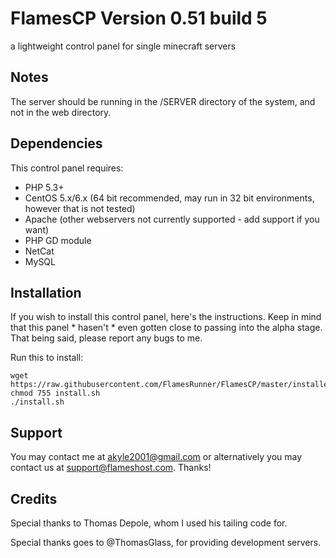 # FlamesCP Version 0.51 build 5
a lightweight control panel for single minecraft servers

## Notes
The server should be running in the /SERVER directory of the system, and not in the web directory.

## Dependencies
This control panel requires: 
- PHP 5.3+ 
- CentOS 5.x/6.x (64 bit recommended, may run in 32 bit environments, however that is not tested)
- Apache (other webservers not currently supported - add support if you want) 
- PHP GD module 
- NetCat
- MySQL

## Installation
If you wish to install this control panel, here's the instructions.
Keep in mind that this panel * hasen't * even gotten close to passing into the alpha stage.
That being said, please report any bugs to me.

Run this to install:

    wget https://raw.githubusercontent.com/FlamesRunner/FlamesCP/master/installers/install.sh
    chmod 755 install.sh
    ./install.sh

## Support

You may contact me at akyle2001@gmail.com or alternatively you may contact us at support@flameshost.com.
Thanks!

## Credits
Special thanks to Thomas Depole, whom I used his tailing code for.

Special thanks goes to @ThomasGlass, for providing development servers.

